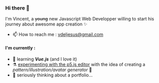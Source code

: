 ### Hi there 👋

I'm Vincent, a ~~young~~ new Javascript Web Developper willing to start his journey about awesome app creation ✨
- 📫 How to reach me : vdeljesus@gmail.com

#### I'm currently :

- 🤩 learning _**Vue.js**_ (and I love it)
- ⚗ [experimenting with the p5.js editor](https://editor.p5js.org/vincent-DelJesus/full/zFU0qLxLw) with the idea of creating a *pattern/illustration/avatar generator* 🤫
- 🤯 seriously thinking about a portfolio...

